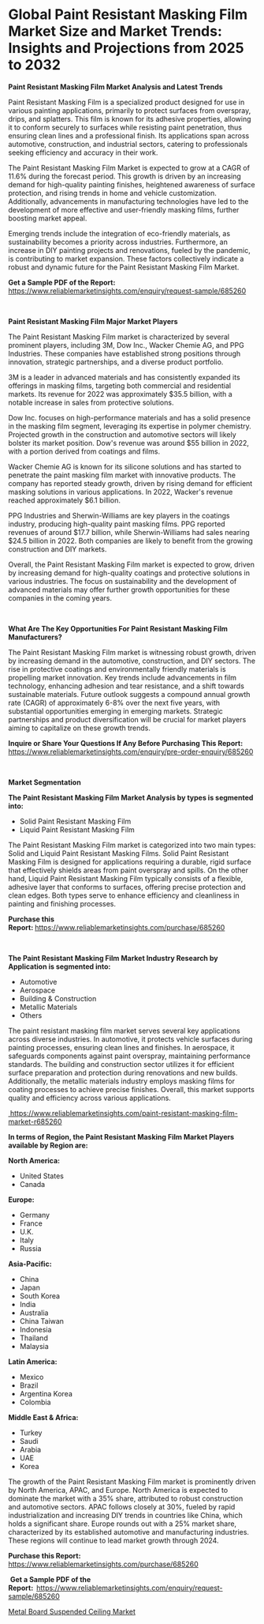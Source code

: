 <p><h1>Global Paint Resistant Masking Film Market Size and Market Trends: Insights and Projections from 2025 to 2032</h1></p><p><strong>Paint Resistant Masking Film Market Analysis and Latest Trends</strong></p>
<p><p>Paint Resistant Masking Film is a specialized product designed for use in various painting applications, primarily to protect surfaces from overspray, drips, and splatters. This film is known for its adhesive properties, allowing it to conform securely to surfaces while resisting paint penetration, thus ensuring clean lines and a professional finish. Its applications span across automotive, construction, and industrial sectors, catering to professionals seeking efficiency and accuracy in their work.</p><p>The Paint Resistant Masking Film Market is expected to grow at a CAGR of 11.6% during the forecast period. This growth is driven by an increasing demand for high-quality painting finishes, heightened awareness of surface protection, and rising trends in home and vehicle customization. Additionally, advancements in manufacturing technologies have led to the development of more effective and user-friendly masking films, further boosting market appeal. </p><p>Emerging trends include the integration of eco-friendly materials, as sustainability becomes a priority across industries. Furthermore, an increase in DIY painting projects and renovations, fueled by the pandemic, is contributing to market expansion. These factors collectively indicate a robust and dynamic future for the Paint Resistant Masking Film Market.</p></p>
<p><strong>Get a Sample PDF of the Report:&nbsp;</strong> <a href="https://www.reliablemarketinsights.com/enquiry/request-sample/685260?utm_campaign=2441&utm_medium=2&utm_source=Github&utm_content=ia&utm_term=27032025&utm_id=paint-resistant-masking-film">https://www.reliablemarketinsights.com/enquiry/request-sample/685260</a></p>
<p>&nbsp;</p>
<p><strong>Paint Resistant Masking Film Major Market Players</strong></p>
<p><p>The Paint Resistant Masking Film market is characterized by several prominent players, including 3M, Dow Inc., Wacker Chemie AG, and PPG Industries. These companies have established strong positions through innovation, strategic partnerships, and a diverse product portfolio.</p><p>3M is a leader in advanced materials and has consistently expanded its offerings in masking films, targeting both commercial and residential markets. Its revenue for 2022 was approximately $35.5 billion, with a notable increase in sales from protective solutions.</p><p>Dow Inc. focuses on high-performance materials and has a solid presence in the masking film segment, leveraging its expertise in polymer chemistry. Projected growth in the construction and automotive sectors will likely bolster its market position. Dow's revenue was around $55 billion in 2022, with a portion derived from coatings and films.</p><p>Wacker Chemie AG is known for its silicone solutions and has started to penetrate the paint masking film market with innovative products. The company has reported steady growth, driven by rising demand for efficient masking solutions in various applications. In 2022, Wacker's revenue reached approximately $6.1 billion.</p><p>PPG Industries and Sherwin-Williams are key players in the coatings industry, producing high-quality paint masking films. PPG reported revenues of around $17.7 billion, while Sherwin-Williams had sales nearing $24.5 billion in 2022. Both companies are likely to benefit from the growing construction and DIY markets.</p><p>Overall, the Paint Resistant Masking Film market is expected to grow, driven by increasing demand for high-quality coatings and protective solutions in various industries. The focus on sustainability and the development of advanced materials may offer further growth opportunities for these companies in the coming years.</p></p>
<p>&nbsp;</p>
<p><strong>What Are The Key Opportunities For Paint Resistant Masking Film Manufacturers?</strong></p>
<p><p>The Paint Resistant Masking Film market is witnessing robust growth, driven by increasing demand in the automotive, construction, and DIY sectors. The rise in protective coatings and environmentally friendly materials is propelling market innovation. Key trends include advancements in film technology, enhancing adhesion and tear resistance, and a shift towards sustainable materials. Future outlook suggests a compound annual growth rate (CAGR) of approximately 6-8% over the next five years, with substantial opportunities emerging in emerging markets. Strategic partnerships and product diversification will be crucial for market players aiming to capitalize on these growth trends.</p></p>
<p><strong>Inquire or Share Your Questions If Any Before Purchasing This Report:</strong> <a href="https://www.reliablemarketinsights.com/enquiry/pre-order-enquiry/685260?utm_campaign=2441&utm_medium=2&utm_source=Github&utm_content=ia&utm_term=27032025&utm_id=paint-resistant-masking-film">https://www.reliablemarketinsights.com/enquiry/pre-order-enquiry/685260</a></p>
<p>&nbsp;</p>
<p><strong>Market Segmentation</strong></p>
<p><strong>The Paint Resistant Masking Film Market Analysis by types is segmented into:</strong></p>
<p><ul><li>Solid Paint Resistant Masking Film</li><li>Liquid Paint Resistant Masking Film</li></ul></p>
<p><p>The Paint Resistant Masking Film market is categorized into two main types: Solid and Liquid Paint Resistant Masking Films. Solid Paint Resistant Masking Film is designed for applications requiring a durable, rigid surface that effectively shields areas from paint overspray and spills. On the other hand, Liquid Paint Resistant Masking Film typically consists of a flexible, adhesive layer that conforms to surfaces, offering precise protection and clean edges. Both types serve to enhance efficiency and cleanliness in painting and finishing processes.</p></p>
<p><strong>Purchase this Report:&nbsp;</strong><a href="https://www.reliablemarketinsights.com/purchase/685260?utm_campaign=2441&utm_medium=2&utm_source=Github&utm_content=ia&utm_term=27032025&utm_id=paint-resistant-masking-film">https://www.reliablemarketinsights.com/purchase/685260</a></p>
<p>&nbsp;</p>
<p><strong>The Paint Resistant Masking Film Market Industry Research by Application is segmented into:</strong></p>
<p><ul><li>Automotive</li><li>Aerospace</li><li>Building & Construction</li><li>Metallic Materials</li><li>Others</li></ul></p>
<p><p>The paint resistant masking film market serves several key applications across diverse industries. In automotive, it protects vehicle surfaces during painting processes, ensuring clean lines and finishes. In aerospace, it safeguards components against paint overspray, maintaining performance standards. The building and construction sector utilizes it for efficient surface preparation and protection during renovations and new builds. Additionally, the metallic materials industry employs masking films for coating processes to achieve precise finishes. Overall, this market supports quality and efficiency across various applications.</p></p>
<p><a href="https://www.reliablemarketinsights.com/paint-resistant-masking-film-market-r685260?utm_campaign=2441&utm_medium=2&utm_source=Github&utm_content=ia&utm_term=27032025&utm_id=paint-resistant-masking-film">&nbsp;https://www.reliablemarketinsights.com/paint-resistant-masking-film-market-r685260</a></p>
<p><strong>In terms of Region, the Paint Resistant Masking Film Market Players available by Region are:</strong></p>
<p>
    <p> <strong> North America: </strong>
        <ul>
            <li>United States</li>
            <li>Canada</li>
        </ul>
        </p> 
    <p> <strong> Europe: </strong>
        <ul>
            <li>Germany</li>
            <li>France</li>
            <li>U.K.</li>
            <li>Italy</li>
            <li>Russia</li>
        </ul>
        </p> 
    <p> <strong> Asia-Pacific: </strong>
        <ul>
            <li>China</li>
            <li>Japan</li>
            <li>South Korea</li>
            <li>India</li>
            <li>Australia</li>
            <li>China Taiwan</li>
            <li>Indonesia</li>
            <li>Thailand</li>
            <li>Malaysia</li>
        </ul>
        </p> 
    <p> <strong> Latin America: </strong>
        <ul>
            <li>Mexico</li>
            <li>Brazil</li>
            <li>Argentina Korea</li>
            <li>Colombia</li>
        </ul>
        </p> 
    <p> <strong> Middle East & Africa: </strong>
        <ul>
            <li>Turkey</li>
            <li>Saudi</li>
            <li>Arabia</li>
            <li>UAE</li>
            <li>Korea</li>
        </ul>
    </p>
    </p>
<p><p>The growth of the Paint Resistant Masking Film market is prominently driven by North America, APAC, and Europe. North America is expected to dominate the market with a 35% share, attributed to robust construction and automotive sectors. APAC follows closely at 30%, fueled by rapid industrialization and increasing DIY trends in countries like China, which holds a significant share. Europe rounds out with a 25% market share, characterized by its established automotive and manufacturing industries. These regions will continue to lead market growth through 2024.</p></p>
<p><strong>Purchase this Report: </strong><a href="https://www.reliablemarketinsights.com/purchase/685260?utm_campaign=2441&utm_medium=2&utm_source=Github&utm_content=ia&utm_term=27032025&utm_id=paint-resistant-masking-film">https://www.reliablemarketinsights.com/purchase/685260</a></p>
<p>&nbsp;<strong>Get a Sample PDF of the Report:&nbsp;&nbsp;</strong><a href="https://www.reliablemarketinsights.com/enquiry/request-sample/685260?utm_campaign=2441&utm_medium=2&utm_source=Github&utm_content=ia&utm_term=27032025&utm_id=paint-resistant-masking-film">https://www.reliablemarketinsights.com/enquiry/request-sample/685260</a></p>
<p><strong></strong></p>
<p><p><a href="https://github.com/ilonaenterline65/Market-Research-Report-List-1/blob/main/metal-board-suspended-ceiling-market.md?utm_campaign=2441&utm_medium=2&utm_source=Github&utm_content=ia&utm_term=27032025&utm_id=paint-resistant-masking-film">Metal Board Suspended Ceiling Market</a></p></p>